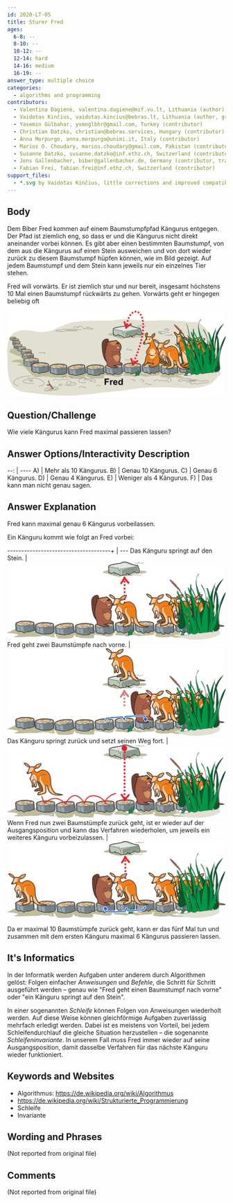 ```yaml
---
id: 2020-LT-05
title: Sturer Fred
ages:
  6-8: --
  8-10: --
  10-12: --
  12-14: hard
  14-16: medium
  16-19: --
answer_type: multiple choice
categories:
  - algorithms and programming
contributors:
  - Valentina Dagienė, valentina.dagiene@mif.vu.lt, Lithuania (author)
  - Vaidotas Kinčius, vaidotas.kincius@bebras.lt, Lithuania (author, graphics)
  - Yasemin Gülbahar, ysmnglbhr@gmail.com, Turkey (contributor)
  - Christian Datzko, christian@bebras.services, Hungary (contributor)
  - Anna Morpurgo, anna.morpurgo@unimi.it, Italy (contributor)
  - Marios O. Choudary, marios.choudary@gmail.com, Pakistan (contributor)
  - Susanne Datzko, susanne.datzko@inf.ethz.ch, Switzerland (contributor, graphics)
  - Jens Gallenbacher, biber@gallenbacher.de, Germany (contributor, translation from English into German)
  - Fabian Frei, fabian.frei@inf.ethz.ch, Switzerland (contributor)
support_files:
  - *.svg by Vaidotas Kinčius, little corrections and improved compatibility by Susanne Datzko
---
```



## Body

Dem Biber Fred kommen auf einem Baumstumpfpfad Kängurus entgegen. Der Pfad ist ziemlich eng, so dass er und die Kängurus nicht direkt aneinander vorbei können. Es gibt aber einen bestimmten Baumstumpf, von dem aus die Kängurus auf einen Stein ausweichen und von dort wieder zurück zu diesem Baumstumpf hüpfen können, wie im Bild gezeigt. Auf jedem Baumstumpf und dem Stein kann jeweils nur ein einzelnes Tier stehen.

Fred will vorwärts. Er ist ziemlich stur und nur bereit, insgesamt höchstens 10 Mal einen Baumstumpf rückwärts zu gehen. Vorwärts geht er hingegen beliebig oft

![](graphics/2020-LT-05_taskbody-compatible.svg "Fred und Kängurus (550px)")


## Question/Challenge

Wie viele Kängurus kann Fred maximal passieren lassen?


## Answer Options/Interactivity Description

--: | ----
 A) | Mehr als 10 Kängurus.
 B) | Genau 10 Kängurus.
 C) | Genau 6 Kängurus.
 D) | Genau 4 Kängurus.
 E) | Weniger als 4 Kängurus.
 F) | Das kann man nicht genau sagen.


## Answer Explanation

Fred kann maximal genau 6 Kängurus vorbeilassen.

Ein Känguru kommt wie folgt an Fred vorbei:

-------------------------------------+ | ---
Das Känguru springt auf den Stein.     | ![step1]
Fred geht zwei Baumstümpfe nach vorne. | ![step2]
Das Känguru springt zurück und setzt seinen Weg fort. | ![step3]
Wenn Fred nun zwei Baumstümpfe zurück geht, ist er wieder auf der Ausgangsposition und kann das Verfahren wiederholen, um jeweils ein weiteres Känguru vorbeizulassen. | ![step4]

[step1]: graphics/2020-LT-05_explanation1-compatible.svg "Explication étape 1 (350px)"
[step2]: graphics/2020-LT-05_explanation2-compatible.svg "Explication étape 2 (350px)"
[step3]: graphics/2020-LT-05_explanation3-compatible.svg "Explication étape 3 (350px)"
[step4]: graphics/2020-LT-05_explanation4-compatible.svg "Explication étape 4 (350px)"

Da er maximal 10 Baumstümpfe zurück geht, kann er das fünf Mal tun und zusammen mit dem ersten Känguru maximal 6 Kängurus passieren lassen.


## It's Informatics

In der Informatik werden Aufgaben unter anderem durch Algorithmen gelöst: Folgen einfacher _Anweisungen_ und _Befehle_, die Schritt für Schritt ausgeführt werden – genau wie "Fred geht einen Baumstumpf nach vorne" oder "ein Känguru springt auf den Stein".

In einer sogenannten _Schleife_ können Folgen von Anweisungen wiederholt werden. Auf diese Weise können gleichförmige Aufgaben zuverlässig mehrfach erledigt werden. Dabei ist es meistens von Vorteil, bei jedem Schleifendurchlauf die gleiche Situation herzustellen – die sogenannte _Schleifeninvariante_. In unserem Fall muss Fred immer wieder auf seine Ausgangsposition, damit dasselbe Verfahren für das nächste Känguru wieder funktioniert.


## Keywords and Websites

 - Algorithmus: https://de.wikipedia.org/wiki/Algorithmus
 - https://de.wikipedia.org/wiki/Strukturierte_Programmierung
 - Schleife
 - Invariante


## Wording and Phrases

(Not reported from original file)


## Comments

(Not reported from original file)
